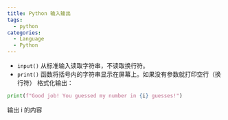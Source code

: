 ```yaml
---
title: Python 输入输出
tags:
  - python
categories:
  - Language
  - Python
---
```

- `input()` 从标准输入读取字符串，不读取换行符。
- `print()` 函数将括号内的字符串显示在屏幕上。如果没有参数就打印空行（换行符）
格式化输出：
```python
print(f"Good job! You guessed my number in {i} guesses!")
```
输出 i 的内容